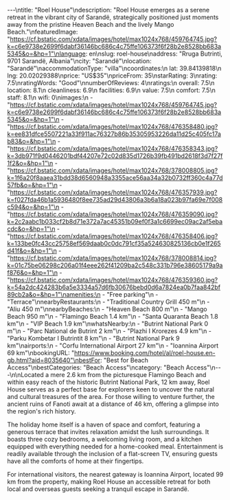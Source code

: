 ---\ntitle: "Roel House"\ndescription: "Roel House emerges as a serene retreat in the vibrant city of Sarandë, strategically positioned just moments away from the pristine Heaven Beach and the lively Mango Beach."\nfeaturedImage: "https://cf.bstatic.com/xdata/images/hotel/max1024x768/459764745.jpg?k=c6e9738e2699f6dabf36146bc686c4c75ffe106373f6f28b2e8528bb683a5345&o=&hp=1"\nlanguage: en\nslug: roel-house\naddress: "Rruga Butrinti, 9701 Sarandë, Albania"\ncity: "Sarandë"\nlocation: "Sarandë"\naccommodationType: "villa"\ncoordinates:\n  lat: 39.84139818\n  lng: 20.02029388\nprice: "US$35"\npriceFrom: 35\nstarRating: 3\nrating: 7.5\nratingWords: "Good"\nnumberOfReviews: 4\nratings:\n  overall: 7.5\n  location: 8.1\n  cleanliness: 6.9\n  facilities: 6.9\n  value: 7.5\n  comfort: 7.5\n  staff: 8.1\n  wifi: 0\nimages:\n  - "https://cf.bstatic.com/xdata/images/hotel/max1024x768/459764745.jpg?k=c6e9738e2699f6dabf36146bc686c4c75ffe106373f6f28b2e8528bb683a5345&o=&hp=1"\n  - "https://cf.bstatic.com/xdata/images/hotel/max1024x768/476358480.jpg?k=ee831dfce5507221a33f911ac76327b86b35305953226da11d25c405fc17ab83&o=&hp=1"\n  - "https://cf.bstatic.com/xdata/images/hotel/max1024x768/476358343.jpg?k=3db971f9d0446201bdf44207e72c02d835d1726b39fb491bd2618f3d7f27f1f2&o=&hp=1"\n  - "https://cf.bstatic.com/xdata/images/hotel/max1024x768/378008805.jpg?k=1f6a20f8aaea31bdd38d6560948a3355ace56aa34a32b0732ff360c4a77d57fb&o=&hp=1"\n  - "https://cf.bstatic.com/xdata/images/hotel/max1024x768/476357939.jpg?k=f027fda46b1a5936480f8ee735ad29d43806a3b6a18a023b97fa69e7f008c594&o=&hp=1"\n  - "https://cf.bstatic.com/xdata/images/hotel/max1024x768/476359090.jpg?k=2c2aabc1b033cf2b8d71e372a7ac45351b09ef0f3a1c6699ec09ac2af5ebacdc&o=&hp=1"\n  - "https://cf.bstatic.com/xdata/images/hotel/max1024x768/476358406.jpg?k=133be0fc43cc25758ef569daab0c0dc791cf35a524630825136cb0e1f265d41f&o=&hp=1"\n  - "https://cf.bstatic.com/xdata/images/hotel/max1024x768/378008814.jpg?k=01c75be06298c206a01f4eee262f41209ba2c548c331b796e38605179a9af876&o=&hp=1"\n  - "https://cf.bstatic.com/xdata/images/hotel/max1024x768/476359360.jpg?k=54a2dc424283b6a5e3334a57d6fb30676bebd0d6a7824ea0b7faa842bf89cb2a&o=&hp=1"\namenities:\n  - "Free parking"\n  - "Terrace"\nnearbyRestaurants:\n  - "Traditional Country Grill 450 m"\n  - "Aliu 450 m"\nnearbyBeaches:\n  - "Heaven Beach 800 m"\n  - "Mango Beach 950 m"\n  - "Flamingo Beach 1.4 km"\n  - "Santa Quaranta Beach 1.8 km"\n  - "VIP Beach 1.9 km"\nwhatsNearby:\n  - "Butrint National Park 0 m"\n  - "Parc National de Butrint 2 km"\n  - "Plazhi I Krorezes 4.9 km"\n  - "Parku Kombetar I Butrintit 8 km"\n  - "Butrint National Park 9 km"\nairports:\n  - "Corfu International Airport 27 km"\n  - "Ioannina Airport 69 km"\nbookingURL: "https://www.booking.com/hotel/al/roel-house.en-gb.html?aid=8035640"\nbestFor: "Best for Beach Access"\nbestCategories: "Beach Access"\ncategory: "Beach Access"\n---\n\nLocated a mere 2.6 km from the picturesque Flamingo Beach and within easy reach of the historic Butrint National Park, 12 km away, Roel House serves as a perfect base for explorers keen to uncover the natural and cultural treasures of the area. For those willing to venture further, the ancient ruins of Fanoti await at a distance of 46 km, offering a glimpse into the region's rich history.

The holiday home itself is a haven of space and comfort, featuring a generous terrace that invites relaxation amidst the lush surroundings. It boasts three cozy bedrooms, a welcoming living room, and a kitchen equipped with everything needed for a home-cooked meal. Entertainment is readily available through the inclusion of a flat-screen TV, ensuring guests have all the comforts of home at their fingertips.

For international visitors, the nearest gateway is Ioannina Airport, located 99 km from the property, making Roel House an accessible retreat for both local and overseas guests seeking a tranquil escape in Sarandë.